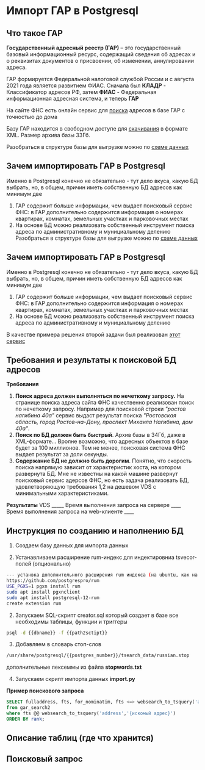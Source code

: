 # Импорт ГАР в Postgresql
## Что такое ГАР
**Государственный адресный реестр (ГАР)** – это государственный базовый информационный ресурс, содержащий сведения об адресах и о реквизитах документов о присвоении, об изменении, аннулировании адреса.

ГАР формируется Федеральной налоговой службой России и с августа 2021 года является развитием ФИАС. Сначала был **КЛАДР** - Классификатор адресов РФ, затем **ФИАС** - Федеральная информационная адресная система, и теперь **ГАР**

На сайте ФНС есть онлайн сервис для [поиска](https://fias.nalog.ru/Search) адресов в базе ГАР с точностью до дома

Базу ГАР находится в свободном доступе для [скачивания](https://fias.nalog.ru/Updates) в формате XML. Размер архива базы 33Гб.

Разобраться в структуре базы для выгрузке можно по [схеме данных](https://fias.nalog.ru/docs/gar_schemas.zip)

## Зачем импортировать ГАР в Postgresql
Именно в Postgresql конечно не обязательно - тут дело вкуса, какую БД выбрать, но, в общем, причин иметь собственную БД адресов как минимум две
1. ГАР содержит больше информации, чем выдает поисковый сервис ФНС: в ГАР дополнительно содержится информация о номерах квартирах, комнатах, земельных участках и парковочных местах
2. На основе БД можно реализовать собственный инструмент поиска адреса по административному и мунициальному делению
Разобраться в структуре базы для выгрузке можно по [схеме данных](https://fias.nalog.ru/docs/gar_schemas.zip)

## Зачем импортировать ГАР в Postgresql
Именно в Postgresql конечно не обязательно - тут дело вкуса, какую БД выбрать, но, в общем, причин иметь собственную БД адресов как минимум две
1. ГАР содержит больше информации, чем выдает поисковый сервис ФНС: в ГАР дополнительно содержится информация о номерах квартирах, комнатах, земельных участках и парковочных местах
2. На основе БД можно реализовать собственный инструмент поиска адреса по административному и мунициальному делению

В качестве примера решения второй задачи был реализован [этот сервис](https://card-sfera.online/gar/)

## Требования и результаты к поисковой БД адресов
**Требования**
1. **Поиск адреса должен выполняться по нечеткому запросу.** На странице поиска адреса сайта ФНС качественно реализован поиск по нечеткому запросу. Например для поисковой строки *"ростов нагибина 40а"* сервис выдаст результат поиска *"Ростовская область, город Ростов-на-Дону, проспект Михаила Нагибина, дом 40а"*. 
2. **Поиск по БД должен быть быстрый**. Архив базы в 34Гб, даже в XML-формате... Вролне возможно, что адресных объектов в базе будет за 100 миллионов. Тем не менее, поисковая система ФНС выдает результат за доли секунды.
3. **Содержание БД не должно быть дорогим**. Понятно, что скорость поиска напрямую зависит от характеристик хоста, на котором развернута БД. Мне не известны на какой машине развернут поисковый сервис адерсов ФНС, но есть задача реализовать БД, удовлетворяющую требования 1,2 на дешевом VDS с минимальными характеристиками.

**Результаты**
VDS _____
Время выполнения запроса на сервере ____
Время выполнения запроса на web-клиенте ____

## Инструкция по созданию и наполнению БД

1. Создаем базу данных для импорта данных

2. Устанавливаем расширение rum-индекс для индектировниа tsvecor-полей (опционально)
``` bash
--- устанвка дополнительного расширения rum индекса (на ubuntu, как на винду не описано)
https://github.com/postgrespro/rum
USE_PGXS=1 pgxn install rum
sudo apt install pgxnclient 
sudo apt install postgresql-12-rum 
create extension rum
```

2. Запускаем SQL-скрипт creator.sql который создает в базе все необходимы таблицы, функции и триггеры
``` bash
psql -d {{dbname}} -f {{path2sctipt}}
```

3. Добавляем в словарь стоп-слов
```bash
/usr/share/postgresql/{{postgres_number}}/tsearch_data/russian.stop
```
дополнительные лексеммы из файла **stopwords.txt**

4. Запускаем скрипт импорта данных **import.py**


**Пример поискового запроса**
``` sql
SELECT fulladdress, fts, for_nominatim, fts <=> websearch_to_tsquery('address','{искомый адрес}') AS rank 
from gar_search2 
where fts @@ websearch_to_tsquery('address','{искомый адрес}')
ORDER BY rank;
```

## Описание таблиц (где что хранится)

## Поисковый запрос
